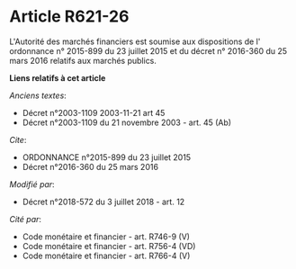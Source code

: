 # Article R621-26

L'Autorité des marchés financiers est soumise aux dispositions de l' ordonnance n° 2015-899 du 23 juillet 2015 et du  décret
n° 2016-360 du 25 mars 2016 relatifs aux marchés publics.

**Liens relatifs à cet article**

_Anciens textes_:

  - Décret n°2003-1109 2003-11-21 art 45
  - Décret n°2003-1109 du 21 novembre 2003 - art. 45 (Ab)

_Cite_:

  - ORDONNANCE n°2015-899 du 23 juillet 2015
  - Décret n°2016-360 du 25 mars 2016

_Modifié par_:

  - Décret n°2018-572 du 3 juillet 2018 - art. 12

_Cité par_:

  - Code monétaire et financier - art. R746-9 (V)
  - Code monétaire et financier - art. R756-4 (VD)
  - Code monétaire et financier - art. R766-4 (V)
